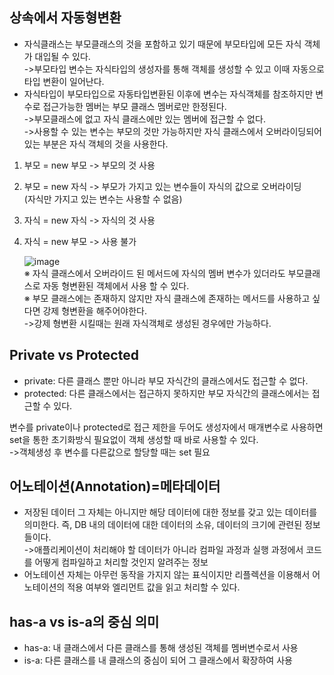 ## 상속에서 자동형변환
- 자식클래스는 부모클래스의 것을 포함하고 있기 때문에 부모타입에 모든 자식 객체가 대입될 수 있다.
<br>  ->부모타입 변수는 자식타입의 생성자를 통해 객체를 생성할 수 있고 이때 자동으로 타입 변환이 일어난다.</br>
- 자식타입이 부모타입으로 자동타입변환된 이후에 변수는 자식객체를 참조하지만 변수로 접근가능한 멤버는 부모 클래스 멤버로만 한정된다.
<br>  ->부모클래스에 없고 자식 클래스에만 있는 멤버에 접근할 수 없다.</br>
  ->사용할 수 있는 변수는 부모의 것만 가능하지만 자식 클래스에서 오버라이딩되어 있는 부분은 자식 객체의 것을 사용한다.
1. 부모 = new 부모 -> 부모의 것 사용
2. 부모 = new 자식 -> 부모가 가지고 있는 변수들이 자식의 값으로 오버라이딩
	<br>(자식만 가지고 있는 변수는 사용할 수 없음)</br>
3. 자식 = new 자식 -> 자식의 것 사용
4. 자식 = new 부모 -> 사용 불가

   ![image](https://user-images.githubusercontent.com/122864238/217195081-1804dc93-2f5a-4969-a2e3-15835fd46bf7.png)
<br>※ 자식 클래스에서 오버라이드 된 메서드에 자식의 멤버 변수가 있더라도 부모클래스로 자동 형변환된 객체에서 사용 할 수 있다.</br>
※ 부모 클래스에는 존재하지 않지만 자식 클래스에 존재하는 메서드를 사용하고 싶다면 강제 형변환을 해주어야한다.
<br>   ->강제 형변환 시킬때는 원래 자식객체로 생성된 경우에만 가능하다.</br>

## Private vs Protected
- private: 다른 클래스 뿐만 아니라 부모 자식간의 클래스에서도 접근할 수 없다.
- protected: 다른 클래스에서는 접근하지 못하지만 부모 자식간의 클래스에서는 접근할 수 있다.

변수를 private이나 protected로 접근 제한을 두어도 생성자에서 매개변수로 사용하면 set을 통한 초기화방식 필요없이 객체 생성할 때 바로 사용할 수 있다.
<br>->객체생성 후 변수를 다른값으로 할당할 때는 set 필요</br>

## 어노테이션(Annotation)=메타데이터
- 저장된 데이터 그 자체는 아니지만 해당 데이터에 대한 정보를 갖고 있는 데이터를 의미한다. 즉, DB 내의 데이터에 대한 데이터의 소유, 데이터의 크기에 관련된 정보들이다.
<br>->애플리케이션이 처리해야 할 데이터가 아니라 컴파일 과정과 실행 과정에서 코드를 어떻게 컴파일하고 처리할 것인지 알려주는 정보</br>
- 어노테이션 자체는 아무런 동작을 가지지 않는 표식이지만 리플렉션을 이용해서 어노테이션의 적용 여부와 엘리먼트 값을 읽고 처리할 수 있다.

## has-a vs is-a의 중심 의미
- has-a: 내 클래스에서 다른 클래스를 통해 생성된 객체를 멤버변수로서 사용
- is-a: 다른 클래스를 내 클래스의 중심이 되어 그 클래스에서 확장하여 사용

